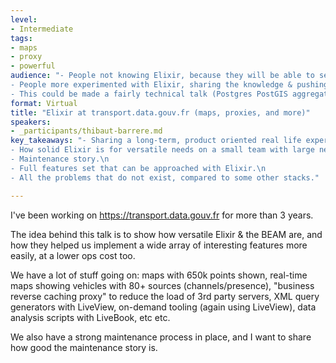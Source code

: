```yaml
---
level:
- Intermediate
tags:
- maps
- proxy
- powerful
audience: "- People not knowing Elixir, because they will be able to see a wide array of different features and how Elixir/Phoenix make them much easier & scalable.\n
- People more experimented with Elixir, sharing the knowledge & pushing them a bit more forward :-)\n
- This could be made a fairly technical talk (Postgres PostGIS aggregates, Channels/Presence, proxying..), but I plan to make sure it can be understood by less advanced people."
format: Virtual
title: "Elixir at transport.data.gouv.fr (maps, proxies, and more)"
speakers:
- _participants/thibaut-barrere.md
key_takeaways: "- Sharing a long-term, product oriented real life experience.\n
- How solid Elixir is for versatile needs on a small team with large needs.\n
- Maintenance story.\n
- Full features set that can be approached with Elixir.\n
- All the problems that do not exist, compared to some other stacks."

---
```

I've been working on <a href="https://transport.data.gouv.fr">https://transport.data.gouv.fr</a> for more than 3 years.

The idea behind this talk is to show how versatile Elixir & the BEAM are, and how they helped us implement a wide array of interesting features more easily, at a lower ops cost too.

We have a lot of stuff going on: maps with 650k points shown, real-time maps showing vehicles with 80+ sources (channels/presence), "business reverse caching proxy" to reduce the load of 3rd party servers, XML query generators with LiveView, on-demand tooling (again using LiveView), data analysis scripts with LiveBook, etc etc.

We also have a strong maintenance process in place, and I want to share how good the maintenance story is.